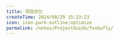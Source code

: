 ```yaml
---
title: 项目优化
createTime: 2024/08/29 15:23:23
icon: icon-park-outline:optimize
permalink: /notes/ProjectGuide/fvnbufly/
---
```




